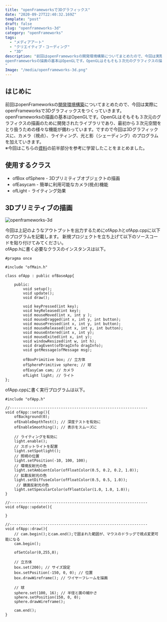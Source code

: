 ```yaml
---
title: "openFrameworksで3Dグラフィックス"
date: "2020-09-27T22:40:32.169Z"
template: "post"
draft: false
slug: "openframeworks-3d"
category: "openFrameworks"
tags:
  - "メディアアート"
  - "クリエイティブ・コーディング"
  - "3D"
description: "前回はopenFrameworksの開発環境構築についてまとめたので、今回は実際にopenFrameworksで3Dグラフィックスをつくっていきます。
openFrameworksの描画の基本はOpenGLです。OpenGLはそもそも３次元のグラフィクスの描画のために開発されたライブラリであり、最初から３次元空間をとり扱うための様々な機能が備わっています。ですので今回は3Dグラフィックスに、カメラ（視点）、ライティング、光と影（シェーディング）のプログラムを加えていきます。
"
Image: "/media/openframeworks-3d.png"
---
```


## はじめに
前回はopenFrameworksの[開発環境構築](https://blog.harutowatanabe.com/posts/openframeworks-dev)についてまとめたので、今回は実際にopenFrameworksで3Dグラフィックスをつくっていきます。<br>
openFrameworksの描画の基本はOpenGLです。OpenGLはそもそも３次元のグラフィクスの描画のために開発されたライブラリであり、最初から３次元空間をとり扱うための様々な機能が備わっています。ですので今回は3Dグラフィックスに、カメラ（視点）、ライティング、光と影（シェーディング）のプログラムを加えていきます。<br>
※今回はこちらの[資料](https://drive.google.com/file/d/0BzyVHU69QO3mM01QMDhhRkpTdUk/view)の前半部分を参考に学習したことをまとめました。

## 使用するクラス
- ofBox ofSphere - 3Dプリミティブオブジェクトの描画
- ofEasycam -	簡単に利用可能なカメラ(視点)機能
- ofLight -	ライティング効果

## 3Dプリミティブの描画

![openframeworks-3d](/media/openframeworks-3d.png)

今回は上記のようなアウトプットを出力するためにofApp.hとofApp.cppに以下のプログラムを記載します。
新規プロジェクトを立ち上げて以下のソースコードを貼り付けてみてください。<br>
ofApp.hに書く必要なクラスのインスタンスは以下。
```
#pragma once

#include "ofMain.h"

class ofApp : public ofBaseApp{

	public:
		void setup();
		void update();
		void draw();

		void keyPressed(int key);
		void keyReleased(int key);
		void mouseMoved(int x, int y );
		void mouseDragged(int x, int y, int button);
		void mousePressed(int x, int y, int button);
		void mouseReleased(int x, int y, int button);
		void mouseEntered(int x, int y);
		void mouseExited(int x, int y);
		void windowResized(int w, int h);
		void dragEvent(ofDragInfo dragInfo);
		void gotMessage(ofMessage msg);
		
        ofBoxPrimitive box; // 立方体
        ofSpherePrimitive sphere; // 球
        ofEasyCam cam; // カメラ
        ofLight light; // ライト
};
```

ofApp.cppに書く実行プログラムは以下。
```
#include "ofApp.h"

//--------------------------------------------------------------
void ofApp::setup(){
    ofBackground(0);
    ofEnableDepthTest(); // 深度テストを有効に
    ofEnableSmoothing(); // 表示をスムーズに
    
    // ライティングを有効に
    light.enable();
    // スポットライトを配置
    light.setSpotlight();
    // 照明の位置
    light.setPosition(-10, 100, 100);
    // 環境反射光の色
    light.setAmbientColor(ofFloatColor(0.5, 0.2, 0.2, 1.0));
    // 拡散反射光の色
    light.setDiffuseColor(ofFloatColor(0.5, 0.5, 1.0));
     // 鏡面反射光の色
    light.setSpecularColor(ofFloatColor(1.0, 1.0, 1.0));
}

//--------------------------------------------------------------
void ofApp::update(){

}

//--------------------------------------------------------------
void ofApp::draw(){
    // cam.begin();とcam.end();で囲まれた範囲が、マウスのドラッグで視点変更可能になる
    cam.begin();
    
    ofSetColor(0,255,0);
    
    // 立方体
    box.set(200); // サイズ設定
    box.setPosition(-150, 0, 0); // 位置
    box.drawWireframe(); // ワイヤーフレームを描画
    
    // 球
    sphere.set(100, 16); // 半径と面の細かさ
    sphere.setPosition(150, 0, 0);
    sphere.drawWireframe();
    
    cam.end();
}

```